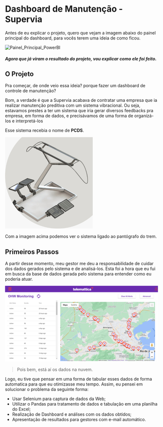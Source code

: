 
# Dashboard de Manutenção - Supervia

Antes de eu explicar o projeto, quero que vejam a imagem abaixo do painel principal do dashboard, para vocês terem uma ideia de como ficou. </br>


![Painel_Principal_PowerBI](https://user-images.githubusercontent.com/121468880/209687549-cf1b0296-71f2-4317-8593-906da1c0dad8.png)

##### Agora que já viram o resultado do projeto, vou explicar como ele foi feito. 

## O Projeto

Pra começar, de onde veio essa ideia? porque fazer um dashboard de controle de manutenção? </br>

Bom, a verdade é que a Supervia acabava de contratar uma empresa que ia realizar manutenção preditiva com um sistema vibracional.
Ou seja, estavamos prestes a ter um sistema que iria gerar diversos feedbacks pra empresa, em forma de dados, e precisávamos de uma forma de organizá-los e interpretá-los</br>

Esse sistema recebia o nome de **PCDS**.</br>

<p allign = 'center'>
<img  height = "300" src="Imagens\ImagemPCDS.jpeg">
</p>

Com a imagem acima podemos ver o sistema ligado ao pantógrafo do trem.</br>

## Primeiros Passos

A partir desse momento, meu gestor me deu a responsabilidade de cuidar dos dados gerados pelo sistema e de analisá-los. Esta foi a hora que eu fui em busca da base de dados gerada pelo sistema para entender como eu poderia atuar.</br>

![Telematica](Imagens\Telematica.png)
> Pois bem, está aí os dados na nuvem.

Logo, eu tive que pensar em uma forma de tabular esses dados de forma automatica para que eu otimizasse meu tempo. Assim, eu pensei em solucionar o problema da seguinte forma:
* Usar Selenium para captura de dados da Web;
* Utilizar o Pandas para tratamento de dados e tabulação em uma planilha do Excel;
* Realização de Dashboard e análises com os dados obtidos;
* Apresentação de resultados para gestores com e-mail automático.

</br>